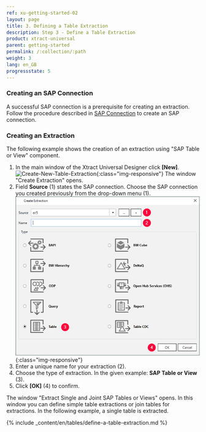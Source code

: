 ```yaml
---
ref: xu-getting-started-02
layout: page
title: 3. Defining a Table Extraction
description: Step 3 - Define a Table Extraction
product: xtract-universal
parent: getting-started
permalink: /:collection/:path
weight: 3
lang: en_GB
progressstate: 5
---
```


### Creating an SAP Connection
A successful SAP connection is a prerequisite for creating an extraction. Follow the procedure described in [SAP Connection](./sap-connection) 
to create an SAP connection.

### Creating an Extraction
The following example shows the creation of an extraction using "SAP Table or View" component.<br>
1. In the main window of the Xtract Universal Designer click **[New]**.  
![Create-New-Table-Extraction](/img/content/xu_extraction_anlegen.png){:class="img-responsive"}
The window "Create Extraction" opens. <br>
2. Field **Source** (1) states the SAP connection. Choose the SAP connection you created previously from the drop-down menu (1). 
![Table_or_View](/img/content/table/table_new_extraction.png){:class="img-responsive"}
3. Enter a unique name for your extraction (2).
4. Choose the type of extraction. In the given example: **SAP Table or View** (3). <br>
5. Click **[OK]** (4) to confirm.

The window "Extract Single and Joint SAP Tables or Views" opens. 
In this window you can define simple table extractions or join tables for extractions. In the following example, a single table is extracted. <br>

{% include _content/en/tables/define-a-table-extraction.md  %}
